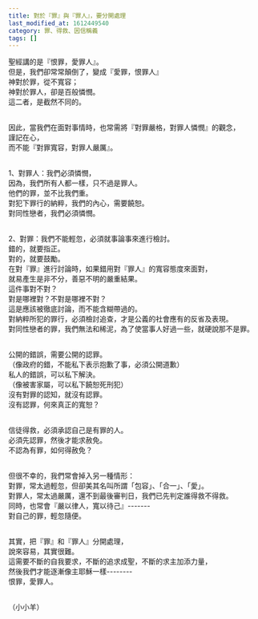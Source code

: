 ```yaml
---
title: 對於『罪』與『罪人』，要分開處理
last_modified_at: 1612449540
category: 罪、得救、因信稱義
tags: []
---
```


<p>聖經講的是『恨罪，愛罪人』。<br>
但是，我們卻常常顛倒了，變成『愛罪，恨罪人』<br>
神對於罪，從不寬容；<br>
神對於罪人，卻是百般憐憫。<br>
這二者，是截然不同的。</p>

<p><br>
因此，當我們在面對事情時，也常需將『對罪嚴格，對罪人憐憫』的觀念，<br>
謹記在心，<br>
而不能『對罪寬容，對罪人嚴厲』。</p>

<p><br>
1、對罪人：我們必須憐憫，<br>
因為，我們所有人都一樣，只不過是罪人。<br>
他們的罪，並不比我們重。<br>
對犯下罪行的納粹，我們的內心，需要饒恕。<br>
對同性戀者，我們必須憐憫。</p>

<p><br>
2、對罪：我們不能輕忽，必須就事論事來進行檢討。<br>
錯的，就要指正。<br>
對的，就要鼓勵。<br>
在對『罪』進行討論時，如果錯用對『罪人』的寬容態度來面對，<br>
就易產生是非不分，善惡不明的嚴重結果。<br>
這件事對不對？<br>
對是哪裡對？不對是哪裡不對？<br>
這是應該被徹底討論，而不能含糊帶過的。<br>
對納粹所犯的罪行，必須檢討追查，才是公義的社會應有的反省及表現。<br>
對同性戀者的罪，我們無法和稀泥，為了使當事人好過一些，就硬說那不是罪。</p>

<p><br>
公開的錯誤，需要公開的認罪。<br>
（像政府的錯，不能私下表示抱歉了事，必須公開道歉）<br>
私人的錯誤，可以私下解決。<br>
（像被害家屬，可以私下饒恕死刑犯）<br>
沒有對罪的認知，就沒有認罪。<br>
沒有認罪，何來真正的寬恕？</p>

<p><br>
信徒得救，必須承認自己是有罪的人。<br>
必須先認罪，然後才能求赦免。<br>
不認為有罪，如何得赦免？</p>

<p><br>
但很不幸的，我們常會掉入另一種情形：<br>
對罪，常太過輕忽，但卻美其名叫所謂「包容」、「合一」、「愛」。<br>
對罪人，常太過嚴厲，還不到最後審判日，我們已先判定誰得救不得救。<br>
同時，也常會『嚴以律人，寬以待己』-------<br>
對自己的罪，輕忽隨便。</p>

<p><br>
其實，把『罪』和『罪人』分開處理，<br>
說來容易，其實很難。<br>
這需要不斷的自我要求，不斷的追求成聖，不斷的求主加添力量，<br>
然後我們才能逐漸像主耶穌一樣--------<br>
恨罪，愛罪人。</p>

<p><br>
（小小羊）</p>

